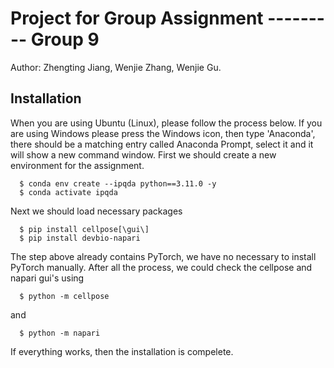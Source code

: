# Project for Group Assignment --------- Group 9
Author: Zhengting Jiang, Wenjie Zhang, Wenjie Gu.

## Installation
When you are using Ubuntu (Linux), please follow the process below. If you are using Windows please press the Windows icon,
then type 'Anaconda', there should be a matching entry called Anaconda Prompt, select it and it will show a new command window.
First we should create a new environment for the assignment.
```
  $ conda env create --ipqda python==3.11.0 -y
  $ conda activate ipqda
```
Next we should load necessary packages
```
  $ pip install cellpose[\gui\]
  $ pip install devbio-napari
```
The step above already contains PyTorch, we have no necessary to install PyTorch manually.
After all the process, we could check the cellpose and napari gui's using
```
  $ python -m cellpose
``` 
and 
``` 
  $ python -m napari
```
If everything works, then the installation is compelete.
